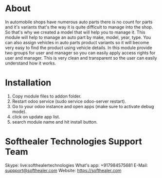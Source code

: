 About
============
In automobile shops have numerous auto parts there is no count for parts and it's variants that's the way it is quite difficult to manage into the shop. So that's why we created a model that will help you to manage it. This module will help to manage an auto part by make, model, year, type. You can also assign vehicles in auto parts product variants so it will become very easy to find the product using vehicle details. In this module provide two groups for user and manager so you can easily apply access rights for user and manager. This is very clean and transparent so the user can easily understand how it works.


Installation
============
1) Copy module files to addon folder.
2) Restart odoo service (sudo service odoo-server restart).
3) Go to your odoo instance and open apps (make sure to activate debug mode).
4) click on update app list. 
5) search module name and hit install button.

Softhealer Technologies Support Team
=====================================
Skype: live:softhealertechnologies
What's app: +917984575681
E-Mail: suppport@softhealer.com
Website: https://softhealer.com
